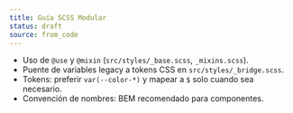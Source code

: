 ```yaml
---
title: Guía SCSS Modular
status: draft
source: from_code
---
```


- Uso de `@use` y `@mixin` (`src/styles/_base.scss`, `_mixins.scss`).
- Puente de variables legacy a tokens CSS en `src/styles/_bridge.scss`.
- Tokens: preferir `var(--color-*)` y mapear a `$` solo cuando sea necesario.
- Convención de nombres: BEM recomendado para componentes.

